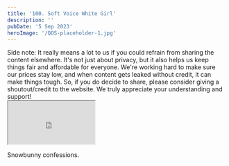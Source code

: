```yaml
---
title: '100. Soft Voice White Girl'
description: ''
pubDate: '5 Sep 2023'
heroImage: '/QOS-placeholder-1.jpg'
---
```

<div class="video_paragraph_header"> Side note: It really means a lot to us if you could refrain from sharing the content elsewhere. It's not just about privacy, but it also helps us keep things fair and affordable for everyone. We're working hard to make sure our prices stay low, and when content gets leaked without credit, it can make things tough. So, if you do decide to share, please consider giving a shoutout/credit to the website. We truly appreciate your understanding and support!</div>

<iframe src="https://drive.google.com/file/d/1Vv20N8iOzQt0ieWb1fJSEj5G6g20zXR4/preview" width="200" height="100" allow="autoplay" allowfullscreen="allowfullscreen"></iframe>

Snowbunny confessions.
<br>
<br>
<!---<a class="read_more" href="https://drive.google.com/file/d/1Vv20N8iOzQt0ieWb1fJSEj5G6g20zXR4/view?usp=sharing">Download</a>--->